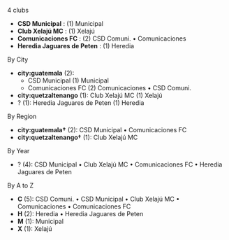 4 clubs

- **CSD Municipal** : (1) Municipal
- **Club Xelajú MC** : (1) Xelajú
- **Comunicaciones FC** : (2) CSD Comuni. • Comunicaciones
- **Heredia Jaguares de Peten** : (1) Heredia




By City

- **city:guatemala** (2): 
  - CSD Municipal  (1) Municipal
  - Comunicaciones FC  (2) Comunicaciones • CSD Comuni.
- **city:quetzaltenango** (1): Club Xelajú MC  (1) Xelajú
- ? (1): Heredia Jaguares de Peten  (1) Heredia




By Region

- **city:guatemala†** (2):   CSD Municipal • Comunicaciones FC
- **city:quetzaltenango†** (1):   Club Xelajú MC




By Year

- ? (4):   CSD Municipal • Club Xelajú MC • Comunicaciones FC • Heredia Jaguares de Peten






By A to Z

- **C** (5): CSD Comuni. • CSD Municipal • Club Xelajú MC • Comunicaciones • Comunicaciones FC
- **H** (2): Heredia • Heredia Jaguares de Peten
- **M** (1): Municipal
- **X** (1): Xelajú




